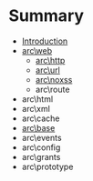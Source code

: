 # Summary

* [Introduction](README.md)
* [arc\web](chapter1.md)
   * [arc\http](archttp.md)
   * [arc\url](arcurl.md)
   * [arc\noxss](arcnoxss.md)
   * arc\route
* arc\html
* arc\xml
* arc\cache
* [arc\base](arcbase.md)
* arc\events
* arc\config
* arc\grants
* arc\prototype

